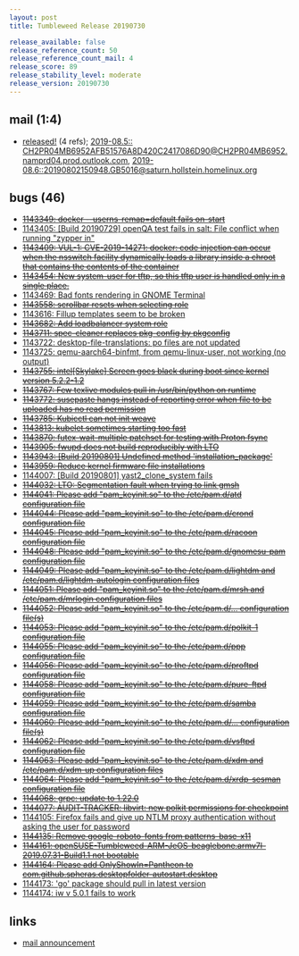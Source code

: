```yaml
---
layout: post
title: Tumbleweed Release 20190730

release_available: false
release_reference_count: 50
release_reference_count_mail: 4
release_score: 89
release_stability_level: moderate
release_version: 20190730
---
```


## mail (1:4)

- [released!](https://lists.opensuse.org/opensuse-factory/2019-08/msg00003.html) (4 refs); [2019-08.5::
 <CH2PR04MB6952AFB51576A8D420C2417086D90@CH2PR04MB6952.namprd04.prod.outlook.com>](https://lists.opensuse.org/opensuse-factory/2019-08/msg00005.html), [2019-08.6::<20190802150948.GB5016@saturn.hollstein.homelinux.org>](https://lists.opensuse.org/opensuse-factory/2019-08/msg00006.html)

## bugs (46)

<!--more-->

- ~~[1143349: docker --userns-remap=default fails on-start](https://bugzilla.opensuse.org/show_bug.cgi?id=1143349)~~
- [1143405: \[Build 20190729\] openQA test fails in salt: File conflict when running "zypper in"](https://bugzilla.opensuse.org/show_bug.cgi?id=1143405)
- ~~[1143409: VUL-1: CVE-2019-14271: docker: code injection can occur when the nsswitch facility dynamically loads a library inside a chroot that contains the contents of the container](https://bugzilla.opensuse.org/show_bug.cgi?id=1143409)~~
- ~~[1143454: New system-user for tftp, so this tftp user is handled only in a single place.](https://bugzilla.opensuse.org/show_bug.cgi?id=1143454)~~
- [1143469: Bad fonts rendering in GNOME Terminal](https://bugzilla.opensuse.org/show_bug.cgi?id=1143469)
- ~~[1143558: scrollbar resets when selecting role](https://bugzilla.opensuse.org/show_bug.cgi?id=1143558)~~
- [1143616: Fillup templates seem to be broken](https://bugzilla.opensuse.org/show_bug.cgi?id=1143616)
- ~~[1143682: Add loadbalancer system role](https://bugzilla.opensuse.org/show_bug.cgi?id=1143682)~~
- ~~[1143711: spec-cleaner replaces pkg-config by pkgconfig](https://bugzilla.opensuse.org/show_bug.cgi?id=1143711)~~
- [1143722: desktop-file-translations: po files are not updated](https://bugzilla.opensuse.org/show_bug.cgi?id=1143722)
- [1143725: qemu-aarch64-binfmt, from qemu-linux-user, not working (no output)](https://bugzilla.opensuse.org/show_bug.cgi?id=1143725)
- ~~[1143755: intel\[Skylake\] Screen goes black during boot since kernel version 5.2.2-1.2](https://bugzilla.opensuse.org/show_bug.cgi?id=1143755)~~
- ~~[1143767: Few texlive modules pull in /usr/bin/python on runtime](https://bugzilla.opensuse.org/show_bug.cgi?id=1143767)~~
- ~~[1143772: susepaste hangs instead of reporting error when file to be uploaded has no read permission](https://bugzilla.opensuse.org/show_bug.cgi?id=1143772)~~
- ~~[1143785: Kubicctl can not init weave](https://bugzilla.opensuse.org/show_bug.cgi?id=1143785)~~
- ~~[1143813: kubelet sometimes starting too fast](https://bugzilla.opensuse.org/show_bug.cgi?id=1143813)~~
- ~~[1143870: futex-wait-multiple patchset for testing with Proton fsync](https://bugzilla.opensuse.org/show_bug.cgi?id=1143870)~~
- ~~[1143905: fwupd does not build reproducibly with LTO](https://bugzilla.opensuse.org/show_bug.cgi?id=1143905)~~
- ~~[1143943: \[Build 20190801\] Undefined method 'installation_package'](https://bugzilla.opensuse.org/show_bug.cgi?id=1143943)~~
- ~~[1143959: Reduce kernel firmware file installations](https://bugzilla.opensuse.org/show_bug.cgi?id=1143959)~~
- [1144007: \[Build 20190801\] yast2_clone_system fails](https://bugzilla.opensuse.org/show_bug.cgi?id=1144007)
- ~~[1144032: LTO: Segmentation fault when trying to link gmsh](https://bugzilla.opensuse.org/show_bug.cgi?id=1144032)~~
- ~~[1144041: Please add "pam_keyinit.so" to the /etc/pam.d/atd configuration file](https://bugzilla.opensuse.org/show_bug.cgi?id=1144041)~~
- ~~[1144044: Please add "pam_keyinit.so" to the /etc/pam.d/crond configuration file](https://bugzilla.opensuse.org/show_bug.cgi?id=1144044)~~
- ~~[1144045: Please add "pam_keyinit.so" to the /etc/pam.d/racoon configuration file](https://bugzilla.opensuse.org/show_bug.cgi?id=1144045)~~
- ~~[1144048: Please add "pam_keyinit.so" to the /etc/pam.d/gnomesu-pam configuration file](https://bugzilla.opensuse.org/show_bug.cgi?id=1144048)~~
- ~~[1144049: Please add "pam_keyinit.so" to the /etc/pam.d/lightdm and /etc/pam.d/lightdm-autologin configuration files](https://bugzilla.opensuse.org/show_bug.cgi?id=1144049)~~
- ~~[1144051: Please add "pam_keyinit.so" to the /etc/pam.d/mrsh and /etc/pam.d/mrlogin configuration files](https://bugzilla.opensuse.org/show_bug.cgi?id=1144051)~~
- ~~[1144052: Please add "pam_keyinit.so" to the /etc/pam.d/... configuration file(s)](https://bugzilla.opensuse.org/show_bug.cgi?id=1144052)~~
- ~~[1144053: Please add "pam_keyinit.so" to the /etc/pam.d/polkit-1 configuration file](https://bugzilla.opensuse.org/show_bug.cgi?id=1144053)~~
- ~~[1144055: Please add "pam_keyinit.so" to the /etc/pam.d/ppp configuration file](https://bugzilla.opensuse.org/show_bug.cgi?id=1144055)~~
- ~~[1144056: Please add "pam_keyinit.so" to the /etc/pam.d/proftpd configuration file](https://bugzilla.opensuse.org/show_bug.cgi?id=1144056)~~
- ~~[1144058: Please add "pam_keyinit.so" to the /etc/pam.d/pure-ftpd configuration file](https://bugzilla.opensuse.org/show_bug.cgi?id=1144058)~~
- ~~[1144059: Please add "pam_keyinit.so" to the /etc/pam.d/samba configuration file](https://bugzilla.opensuse.org/show_bug.cgi?id=1144059)~~
- ~~[1144060: Please add "pam_keyinit.so" to the /etc/pam.d/... configuration file(s)](https://bugzilla.opensuse.org/show_bug.cgi?id=1144060)~~
- ~~[1144062: Please add "pam_keyinit.so" to the /etc/pam.d/vsftpd configuration file](https://bugzilla.opensuse.org/show_bug.cgi?id=1144062)~~
- ~~[1144063: Please add "pam_keyinit.so" to the /etc/pam.d/xdm and /etc/pam.d/xdm-up configuration files](https://bugzilla.opensuse.org/show_bug.cgi?id=1144063)~~
- ~~[1144064: Please add "pam_keyinit.so" to the /etc/pam.d/xrdp-sesman configuration file](https://bugzilla.opensuse.org/show_bug.cgi?id=1144064)~~
- ~~[1144068: grpc: update to 1.22.0](https://bugzilla.opensuse.org/show_bug.cgi?id=1144068)~~
- ~~[1144077: AUDIT-TRACKER: libvirt: new polkit permissions for checkpoint](https://bugzilla.opensuse.org/show_bug.cgi?id=1144077)~~
- [1144105: Firefox fails and give up NTLM proxy authentication without asking the user for password](https://bugzilla.opensuse.org/show_bug.cgi?id=1144105)
- ~~[1144135: Remove google-roboto-fonts from patterns-base-x11](https://bugzilla.opensuse.org/show_bug.cgi?id=1144135)~~
- ~~[1144161: openSUSE-Tumbleweed-ARM-JeOS-beaglebone.armv7l-2019.07.31-Build1.1 not bootable](https://bugzilla.opensuse.org/show_bug.cgi?id=1144161)~~
- ~~[1144164: Please add OnlyShowIn=Pantheon to com.github.spheras.desktopfolder-autostart.desktop](https://bugzilla.opensuse.org/show_bug.cgi?id=1144164)~~
- [1144173: 'go' package should pull in latest version](https://bugzilla.opensuse.org/show_bug.cgi?id=1144173)
- [1144174: iw v 5.0.1 fails to work](https://bugzilla.opensuse.org/show_bug.cgi?id=1144174)



## links

- [mail announcement](https://lists.opensuse.org/opensuse-factory/2019-07/msg00441.html)

